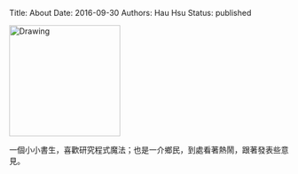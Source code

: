 Title: About
Date: 2016-09-30
Authors: Hau Hsu
Status: published


<img src="{filename}/images/prof.jpg" alt="Drawing" style="width: 200px;"/>

一個小小書生，喜歡研究程式魔法；也是一介鄉民，到處看著熱鬧，跟著發表些意見。


